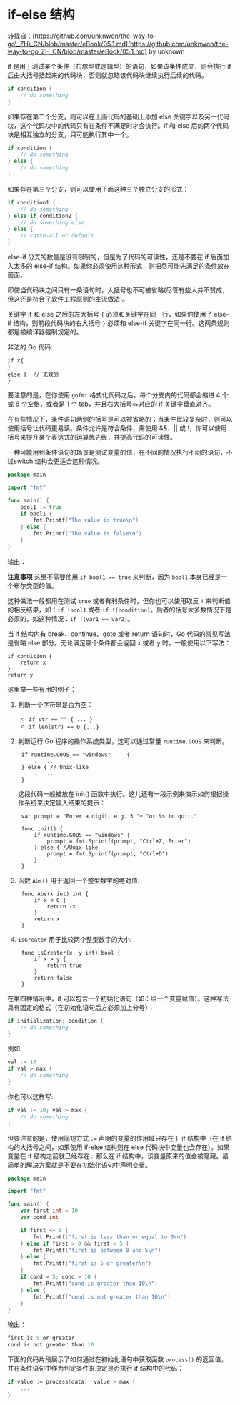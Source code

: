# if-else 结构

转载自：[https://github.com/unknwon/the-way-to-go\_ZH\_CN/blob/master/eBook/05.1.md](https://github.com/unknwon/the-way-to-go_ZH_CN/blob/master/eBook/05.1.md) by unknown

if 是用于测试某个条件（布尔型或逻辑型）的语句，如果该条件成立，则会执行 if 后由大括号括起来的代码块，否则就忽略该代码块继续执行后续的代码。

```go
if condition {
	// do something	
}
```

如果存在第二个分支，则可以在上面代码的基础上添加 else 关键字以及另一代码块，这个代码块中的代码只有在条件不满足时才会执行。if 和 else 后的两个代码块是相互独立的分支，只可能执行其中一个。

```go
if condition {
	// do something	
} else {
	// do something	
}
```

如果存在第三个分支，则可以使用下面这种三个独立分支的形式：

```go
if condition1 {
	// do something	
} else if condition2 {
	// do something else	
} else {
	// catch-all or default
}
```

else-if 分支的数量是没有限制的，但是为了代码的可读性，还是不要在 if 后面加入太多的 else-if 结构。如果你必须使用这种形式，则把尽可能先满足的条件放在前面。

即使当代码块之间只有一条语句时，大括号也不可被省略\(尽管有些人并不赞成，但这还是符合了软件工程原则的主流做法\)。

关键字 if 和 else 之后的左大括号 `{` 必须和关键字在同一行，如果你使用了 else-if 结构，则前段代码块的右大括号 `}` 必须和 else-if 关键字在同一行。这两条规则都是被编译器强制规定的。

非法的 Go 代码:

```text
if x{
}
else {	// 无效的
}
```

要注意的是，在你使用 `gofmt` 格式化代码之后，每个分支内的代码都会缩进 4 个或 8 个空格，或者是 1 个 tab，并且右大括号与对应的 if 关键字垂直对齐。

在有些情况下，条件语句两侧的括号是可以被省略的；当条件比较复杂时，则可以使用括号让代码更易读。条件允许是符合条件，需使用 &&、\|\| 或 !，你可以使用括号来提升某个表达式的运算优先级，并提高代码的可读性。

一种可能用到条件语句的场景是测试变量的值，在不同的情况执行不同的语句，不过switch 结构会更适合这种情况。

```go
package main

import "fmt"

func main() {
	bool1 := true
	if bool1 {
		fmt.Printf("The value is true\n")
	} else {
		fmt.Printf("The value is false\n")
	}
}
```

输出：

**注意事项** 这里不需要使用 `if bool1 == true` 来判断，因为 `bool1` 本身已经是一个布尔类型的值。

这种做法一般都用在测试 `true` 或者有利条件时，但你也可以使用取反 `!` 来判断值的相反结果，如：`if !bool1` 或者 `if !(condition)`。后者的括号大多数情况下是必须的，如这种情况：`if !(var1 == var2)`。

当 if 结构内有 break、continue、goto 或者 return 语句时，Go 代码的常见写法是省略 else 部分。无论满足哪个条件都会返回 x 或者 y 时，一般使用以下写法：

```text
if condition {
	return x
}
return y
```

这里举一些有用的例子：

1. 判断一个字符串是否为空：
   * `if str == "" { ... }`
   * `if len(str) == 0 {...}`
2. 判断运行 Go 程序的操作系统类型，这可以通过常量 `runtime.GOOS` 来判断。

   ```text
    if runtime.GOOS == "windows"	 {
    	.	..
    } else { // Unix-like
    	.	..
    }
   ```

   这段代码一般被放在 init\(\) 函数中执行。这儿还有一段示例来演示如何根据操作系统来决定输入结束的提示：

   ```text
    var prompt = "Enter a digit, e.g. 3 "+ "or %s to quit."
 
    func init() {
    	if runtime.GOOS == "windows" {
    		prompt = fmt.Sprintf(prompt, "Ctrl+Z, Enter")		
    	} else { //Unix-like
    		prompt = fmt.Sprintf(prompt, "Ctrl+D")
    	}
    }
   ```

3. 函数 `Abs()` 用于返回一个整型数字的绝对值:

   ```text
    func Abs(x int) int {
    	if x < 0 {
    		return -x
    	}
    	return x	
    }
   ```

4. `isGreater` 用于比较两个整型数字的大小:

   ```text
    func isGreater(x, y int) bool {
    	if x > y {
    		return true	
    	}
    	return false
    }
   ```

在第四种情况中，if 可以包含一个初始化语句（如：给一个变量赋值）。这种写法具有固定的格式（在初始化语句后方必须加上分号）：

```go
if initialization; condition {
	// do something
}
```

例如:

```go
val := 10
if val > max {
	// do something
}
```

你也可以这样写:

```go
if val := 10; val > max {
	// do something
}
```

但要注意的是，使用简短方式 `:=` 声明的变量的作用域只存在于 if 结构中（在 if 结构的大括号之间，如果使用 if-else 结构则在 else 代码块中变量也会存在）。如果变量在 if 结构之前就已经存在，那么在 if 结构中，该变量原来的值会被隐藏。最简单的解决方案就是不要在初始化语句中声明变量。

```go
package main

import "fmt"

func main() {
	var first int = 10
	var cond int

	if first <= 0 {
		fmt.Printf("first is less than or equal to 0\n")
	} else if first > 0 && first < 5 {
		fmt.Printf("first is between 0 and 5\n")
	} else {
		fmt.Printf("first is 5 or greater\n")
	}
	if cond = 5; cond > 10 {
		fmt.Printf("cond is greater than 10\n")
	} else {
		fmt.Printf("cond is not greater than 10\n")
	}
}
```

输出：

```go
first is 5 or greater
cond is not greater than 10
```

下面的代码片段展示了如何通过在初始化语句中获取函数 `process()` 的返回值，并在条件语句中作为判定条件来决定是否执行 if 结构中的代码：

```go
if value := process(data); value > max {
	...
}
```

